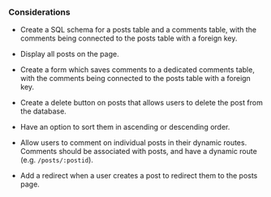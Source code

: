 ### Considerations

- Create a SQL schema for a posts table and a comments table, with the comments being connected to the posts table with a foreign key.
- Display all posts on the page.
- Create a form which saves comments to a dedicated comments table, with the comments being connected to the posts table with a foreign key.
- Create a delete button on posts that allows users to delete the post from the database.
- Have an option to sort them in ascending or descending order.

- Allow users to comment on individual posts in their dynamic routes. Comments should be associated with posts, and have a dynamic route (e.g. `/posts/:postid`).
- Add a redirect when a user creates a post to redirect them to the posts page.
